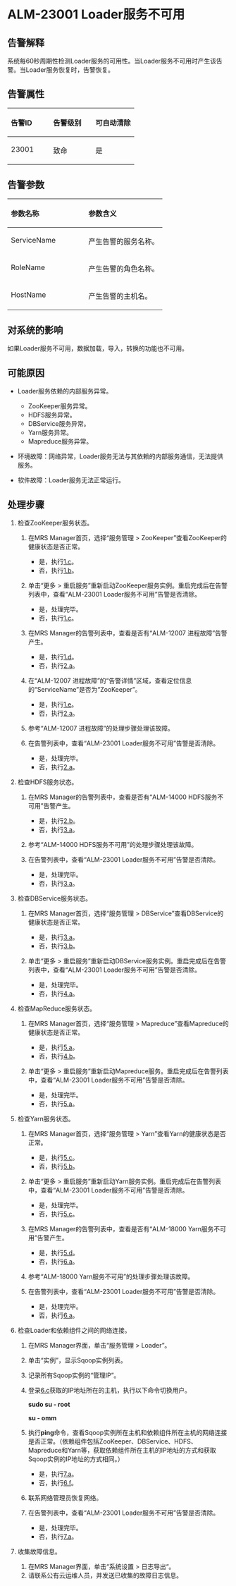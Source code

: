 # ALM-23001 Loader服务不可用<a name="ZH-CN_TOPIC_0093195089"></a>

## 告警解释<a name="zh-cn_topic_0065810728_section19665522175625"></a>

系统每60秒周期性检测Loader服务的可用性。当Loader服务不可用时产生该告警。当Loader服务恢复时，告警恢复。

## 告警属性<a name="zh-cn_topic_0065810728_section42254989175625"></a>

<a name="zh-cn_topic_0065810728_table102091175625"></a>
<table><thead align="left"><tr id="zh-cn_topic_0065810728_row31905194175625"><th class="cellrowborder" valign="top" width="33.33333333333333%" id="mcps1.1.4.1.1"><p id="zh-cn_topic_0065810728_p34183898175625"><a name="zh-cn_topic_0065810728_p34183898175625"></a><a name="zh-cn_topic_0065810728_p34183898175625"></a><strong id="zh-cn_topic_0065810728_b39219631175625"><a name="zh-cn_topic_0065810728_b39219631175625"></a><a name="zh-cn_topic_0065810728_b39219631175625"></a>告警ID</strong></p>
</th>
<th class="cellrowborder" valign="top" width="33.33333333333333%" id="mcps1.1.4.1.2"><p id="zh-cn_topic_0065810728_p22673543175625"><a name="zh-cn_topic_0065810728_p22673543175625"></a><a name="zh-cn_topic_0065810728_p22673543175625"></a><strong id="zh-cn_topic_0065810728_b2735300175625"><a name="zh-cn_topic_0065810728_b2735300175625"></a><a name="zh-cn_topic_0065810728_b2735300175625"></a>告警级别</strong></p>
</th>
<th class="cellrowborder" valign="top" width="33.33333333333333%" id="mcps1.1.4.1.3"><p id="zh-cn_topic_0065810728_p20232782175625"><a name="zh-cn_topic_0065810728_p20232782175625"></a><a name="zh-cn_topic_0065810728_p20232782175625"></a><strong id="zh-cn_topic_0065810728_b47877317175625"><a name="zh-cn_topic_0065810728_b47877317175625"></a><a name="zh-cn_topic_0065810728_b47877317175625"></a>可自动清除</strong></p>
</th>
</tr>
</thead>
<tbody><tr id="zh-cn_topic_0065810728_row52857467175625"><td class="cellrowborder" valign="top" width="33.33333333333333%" headers="mcps1.1.4.1.1 "><p id="zh-cn_topic_0065810728_p63628609163045"><a name="zh-cn_topic_0065810728_p63628609163045"></a><a name="zh-cn_topic_0065810728_p63628609163045"></a>23001</p>
</td>
<td class="cellrowborder" valign="top" width="33.33333333333333%" headers="mcps1.1.4.1.2 "><p id="zh-cn_topic_0065810728_p53643687163045"><a name="zh-cn_topic_0065810728_p53643687163045"></a><a name="zh-cn_topic_0065810728_p53643687163045"></a>致命</p>
</td>
<td class="cellrowborder" valign="top" width="33.33333333333333%" headers="mcps1.1.4.1.3 "><p id="zh-cn_topic_0065810728_p50171427163045"><a name="zh-cn_topic_0065810728_p50171427163045"></a><a name="zh-cn_topic_0065810728_p50171427163045"></a>是</p>
</td>
</tr>
</tbody>
</table>

## 告警参数<a name="zh-cn_topic_0065810728_section27218191175625"></a>

<a name="zh-cn_topic_0065810728_table57189892175625"></a>
<table><thead align="left"><tr id="zh-cn_topic_0065810728_row20832688175625"><th class="cellrowborder" valign="top" width="50%" id="mcps1.1.3.1.1"><p id="zh-cn_topic_0065810728_p9726186175625"><a name="zh-cn_topic_0065810728_p9726186175625"></a><a name="zh-cn_topic_0065810728_p9726186175625"></a><strong id="zh-cn_topic_0065810728_b20426813175625"><a name="zh-cn_topic_0065810728_b20426813175625"></a><a name="zh-cn_topic_0065810728_b20426813175625"></a>参数名称</strong></p>
</th>
<th class="cellrowborder" valign="top" width="50%" id="mcps1.1.3.1.2"><p id="zh-cn_topic_0065810728_p43959148175625"><a name="zh-cn_topic_0065810728_p43959148175625"></a><a name="zh-cn_topic_0065810728_p43959148175625"></a><strong id="zh-cn_topic_0065810728_b60088019175625"><a name="zh-cn_topic_0065810728_b60088019175625"></a><a name="zh-cn_topic_0065810728_b60088019175625"></a>参数含义</strong></p>
</th>
</tr>
</thead>
<tbody><tr id="zh-cn_topic_0065810728_row35291346175625"><td class="cellrowborder" valign="top" width="50%" headers="mcps1.1.3.1.1 "><p id="zh-cn_topic_0065810728_p2931319695830"><a name="zh-cn_topic_0065810728_p2931319695830"></a><a name="zh-cn_topic_0065810728_p2931319695830"></a>ServiceName</p>
</td>
<td class="cellrowborder" valign="top" width="50%" headers="mcps1.1.3.1.2 "><p id="zh-cn_topic_0065810728_p2555869495830"><a name="zh-cn_topic_0065810728_p2555869495830"></a><a name="zh-cn_topic_0065810728_p2555869495830"></a>产生告警的服务名称。</p>
</td>
</tr>
<tr id="zh-cn_topic_0065810728_row54265439175625"><td class="cellrowborder" valign="top" width="50%" headers="mcps1.1.3.1.1 "><p id="zh-cn_topic_0065810728_p4313287295830"><a name="zh-cn_topic_0065810728_p4313287295830"></a><a name="zh-cn_topic_0065810728_p4313287295830"></a>RoleName</p>
</td>
<td class="cellrowborder" valign="top" width="50%" headers="mcps1.1.3.1.2 "><p id="zh-cn_topic_0065810728_p410176895830"><a name="zh-cn_topic_0065810728_p410176895830"></a><a name="zh-cn_topic_0065810728_p410176895830"></a>产生告警的角色名称。</p>
</td>
</tr>
<tr id="zh-cn_topic_0065810728_row5894265175625"><td class="cellrowborder" valign="top" width="50%" headers="mcps1.1.3.1.1 "><p id="zh-cn_topic_0065810728_p3739937095830"><a name="zh-cn_topic_0065810728_p3739937095830"></a><a name="zh-cn_topic_0065810728_p3739937095830"></a>HostName</p>
</td>
<td class="cellrowborder" valign="top" width="50%" headers="mcps1.1.3.1.2 "><p id="zh-cn_topic_0065810728_p4332232595830"><a name="zh-cn_topic_0065810728_p4332232595830"></a><a name="zh-cn_topic_0065810728_p4332232595830"></a>产生告警的主机名。</p>
</td>
</tr>
</tbody>
</table>

## 对系统的影响<a name="zh-cn_topic_0065810728_section23922301175625"></a>

如果Loader服务不可用，数据加载，导入，转换的功能也不可用。

## 可能原因<a name="zh-cn_topic_0065810728_section58162349175625"></a>

-   Loader服务依赖的内部服务异常。
    -   ZooKeeper服务异常。
    -   HDFS服务异常。
    -   DBService服务异常。
    -   Yarn服务异常。
    -   Mapreduce服务异常。

-   环境故障：网络异常，Loader服务无法与其依赖的内部服务通信，无法提供服务。
-   软件故障：Loader服务无法正常运行。

## 处理步骤<a name="zh-cn_topic_0065810728_section320384891008"></a>

1.  检查ZooKeeper服务状态。
    1.  在MRS Manager首页，选择“服务管理 \> ZooKeeper”查看ZooKeeper的健康状态是否正常。
        -   是，执行[1.c](#zh-cn_topic_0065810728_li173182016530)。
        -   否，执行[1.b](#zh-cn_topic_0065810728_li4731152065314)。

    2.  <a name="zh-cn_topic_0065810728_li4731152065314"></a>单击“更多 \> 重启服务”重新启动ZooKeeper服务实例。重启完成后在告警列表中，查看“ALM-23001 Loader服务不可用”告警是否清除。
        -   是，处理完毕。
        -   否，执行[1.c](#zh-cn_topic_0065810728_li173182016530)。

    3.  <a name="zh-cn_topic_0065810728_li173182016530"></a>在MRS Manager的告警列表中，查看是否有“ALM-12007 进程故障”告警产生。
        -   是，执行[1.d](#zh-cn_topic_0065810728_li11731152014534)。
        -   否，执行[2.a](#zh-cn_topic_0065810728_li14701115310531)。

    4.  <a name="zh-cn_topic_0065810728_li11731152014534"></a>在“ALM-12007 进程故障”的“告警详情”区域，查看定位信息的“ServiceName”是否为“ZooKeeper”。
        -   是，执行[1.e](#zh-cn_topic_0065810728_li167320209539)。
        -   否，执行[2.a](#zh-cn_topic_0065810728_li14701115310531)。

    5.  <a name="zh-cn_topic_0065810728_li167320209539"></a>参考“ALM-12007  进程故障”的处理步骤处理该故障。
    6.  在告警列表中，查看“ALM-23001  Loader服务不可用”告警是否清除。
        -   是，处理完毕。
        -   否，执行[2.a](#zh-cn_topic_0065810728_li14701115310531)。


2.  检查HDFS服务状态。
    1.  <a name="zh-cn_topic_0065810728_li14701115310531"></a>在MRS Manager的告警列表中，查看是否有“ALM-14000 HDFS服务不可用”告警产生。
        -   是，执行[2.b](#zh-cn_topic_0065810728_li167011853195320)。
        -   否，执行[3.a](#zh-cn_topic_0065810728_li72981765544)。

    2.  <a name="zh-cn_topic_0065810728_li167011853195320"></a>参考“ALM-14000  HDFS服务不可用”的处理步骤处理该故障。
    3.  在告警列表中，查看“ALM-23001  Loader服务不可用”告警是否清除。
        -   是，处理完毕。
        -   否，执行[3.a](#zh-cn_topic_0065810728_li72981765544)。


3.  检查DBService服务状态。
    1.  <a name="zh-cn_topic_0065810728_li72981765544"></a>在MRS Manager首页，选择“服务管理 \> DBService”查看DBService的健康状态是否正常。
        -   是，执行[3.a](#zh-cn_topic_0065810728_li72981765544)。
        -   否，执行[3.b](#zh-cn_topic_0065810728_li122981864542)。

    2.  <a name="zh-cn_topic_0065810728_li122981864542"></a>单击“更多 \> 重启服务”重新启动DBService服务实例。重启完成后在告警列表中，查看“ALM-23001 Loader服务不可用”告警是否清除。
        -   是，处理完毕。
        -   否，执行[4.a](#zh-cn_topic_0065810728_li15122323175413)。


4.  检查MapReduce服务状态。
    1.  <a name="zh-cn_topic_0065810728_li15122323175413"></a>在MRS Manager首页，选择“服务管理 \> Mapreduce”查看Mapreduce的健康状态是否正常。
        -   是，执行[5.a](#zh-cn_topic_0065810728_li16731337125415)。
        -   否，执行[4.b](#zh-cn_topic_0065810728_li191227237549)。

    2.  <a name="zh-cn_topic_0065810728_li191227237549"></a>单击“更多  \> 重启服务”重新启动Mapreduce服务。重启完成后在告警列表中，查看“ALM-23001 Loader服务不可用”告警是否清除。
        -   是，处理完毕。
        -   否，执行[5.a](#zh-cn_topic_0065810728_li16731337125415)。


5.  检查Yarn服务状态。
    1.  <a name="zh-cn_topic_0065810728_li16731337125415"></a>在MRS Manager首页，选择“服务管理 \> Yarn”查看Yarn的健康状态是否正常。
        -   是，执行[5.c](#zh-cn_topic_0065810728_li11673173775413)。
        -   否，执行[5.b](#zh-cn_topic_0065810728_li126731375547)。

    2.  <a name="zh-cn_topic_0065810728_li126731375547"></a>单击“更多 \> 重启服务”重新启动Yarn服务实例。重启完成后在告警列表中，查看“ALM-23001 Loader服务不可用”告警是否清除。
        -   是，处理完毕。
        -   否，执行[5.c](#zh-cn_topic_0065810728_li11673173775413)。

    3.  <a name="zh-cn_topic_0065810728_li11673173775413"></a>在MRS Manager的告警列表中，查看是否有“ALM-18000 Yarn服务不可用”告警产生。
        -   是，执行[5.d](#zh-cn_topic_0065810728_li6673837155415)。
        -   否，执行[6.a](#zh-cn_topic_0065810728_li149278497544)。

    4.  <a name="zh-cn_topic_0065810728_li6673837155415"></a>参考“ALM-18000 Yarn服务不可用”的处理步骤处理该故障。
    5.  在告警列表中，查看“ALM-23001  Loader服务不可用”告警是否清除。
        -   是，处理完毕。
        -   否，执行[6.a](#zh-cn_topic_0065810728_li149278497544)。


6.  检查Loader和依赖组件之间的网络连接。
    1.  <a name="zh-cn_topic_0065810728_li149278497544"></a>在MRS Manager界面，单击“服务管理 \> Loader”。
    2.  单击“实例”，显示Sqoop实例列表。
    3.  <a name="zh-cn_topic_0065810728_li2928194985415"></a>记录所有Sqoop实例的“管理IP”。
    4.  登录[6.c](#zh-cn_topic_0065810728_li2928194985415)获取的IP地址所在的主机，执行以下命令切换用户。

        **sudo su - root**

        **su - omm**

    5.  执行**ping**命令，查看Sqoop实例所在主机和依赖组件所在主机的网络连接是否正常。（依赖组件包括ZooKeeper、DBService、HDFS、Mapreduce和Yarn等，获取依赖组件所在主机的IP地址的方式和获取Sqoop实例的IP地址的方式相同。）
        -   是，执行[7.a](#zh-cn_topic_0065810728_li407363331056)。
        -   否，执行[6.f](#zh-cn_topic_0065810728_li10928124925412)。

    6.  <a name="zh-cn_topic_0065810728_li10928124925412"></a>联系网络管理员恢复网络。
    7.  在告警列表中，查看“ALM-23001  Loader服务不可用”告警是否清除。
        -   是，处理完毕。
        -   否，执行[7.a](#zh-cn_topic_0065810728_li407363331056)。


7.  收集故障信息。
    1.  <a name="zh-cn_topic_0065810728_li407363331056"></a>在MRS Manager界面，单击“系统设置 \> 日志导出“。
    2.  请联系公有云运维人员，并发送已收集的故障日志信息。


